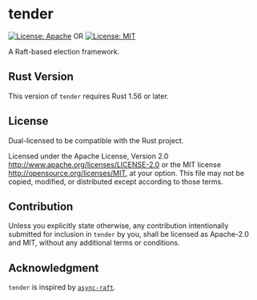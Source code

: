 # tender

[![License: Apache](https://img.shields.io/badge/License-Apache%202.0-red.svg)](LICENSE-APACHE)
OR
[![License: MIT](https://img.shields.io/badge/license-MIT-blue.svg)](LICENSE-MIT)

A Raft-based election framework.

## Rust Version

This version of `tender` requires Rust 1.56 or later.

## License

Dual-licensed to be compatible with the Rust project.

Licensed under the Apache License, Version 2.0
http://www.apache.org/licenses/LICENSE-2.0 or the MIT license
http://opensource.org/licenses/MIT, at your
option. This file may not be copied, modified, or distributed
except according to those terms.

## Contribution

Unless you explicitly state otherwise, any contribution intentionally submitted
for inclusion in `tender` by you, shall be licensed as Apache-2.0 and MIT, without any additional
terms or conditions.

## Acknowledgment

`tender` is inspired by [`async-raft`](https://crates.io/crates/async-raft).

